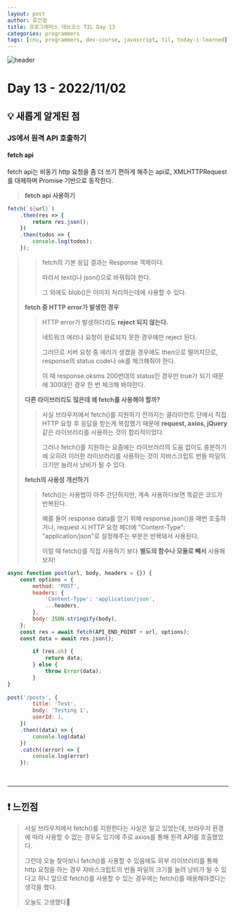 ```yaml
---
layout: post
author: 류건열
title: 프로그래머스 데브코스 TIL Day 13
categories: programmers
tags: [cnu, programmers, dev-course, javascript, til, today-i-learned]
---
```


![header](https://capsule-render.vercel.app/api?type=waving&color=auto&height=300&section=header&text=Today%20I%20Learned...&fontAlign=30&fontAlignY=30&fontSize=55&desc=Programmers%20Devcourse%203rd&descAlign=80&descAlignY=55)

# Day 13 - 2022/11/02
## 💡 새롭게 알게된 점
### JS에서 원격 API 호출하기
#### **fetch api**
    
fetch api는 비동기 http 요청을 좀 더 쓰기 편하게 해주는 api로, XMLHTTPRequest를 대체하며 Promise 기반으로 동작한다.
    
> **fetch api 사용하기**
>  
```jsx
fetch(`${url}`)
    .then(res => {
    	return res.json();
    })
	.then(todos => {
        console.log(todos);
    });
```
> 
>> fetch의 기본 응답 결과는 Response 객체이다.
>>  
>> 따라서 text()나 json()으로 바꿔줘야 한다.
>>    
>> 그 외에도 blob()은 이미지 처리하는데에 사용할 수 있다.
>    
> **fetch 중 HTTP error가 발생한 경우**
>    
>> HTTP error가 발생하더라도 **reject 되지 않는다.**
>>  
>> 네트워크 에러나 요청이 완료되지 못한 경우에만 reject 된다.
>>  
>> 그러므로 서버 요청 중 에러가 생겼을 경우에도 then으로 떨어지므로, response의 status code나 ok를 체크해줘야 한다.
>>  
>> 이 때 response.oksms 200번대의 status인 경우만 true가 되기 때문에 300대인 경우 한 번 체크해 봐야한다.
>    
> **다른 라이브러리도 많은데 왜 fetch를 사용해야 할까?**
>  
>> 사실 브라우저에서 fetch()를 지원하기 전까지는 클라이언트 단에서 직접 HTTP 요청 후 응답을 받는게 복잡했기 때문에 **request, axios, jQuery** 같은 라이브러리를 사용하는 것이 합리적이었다.
>>  
>> 그러나 fetch()를 지원하는 요즘에는 라이브러리의 도움 없이도 충분하기에 오히려 이러한 라이브러리를 사용하는 것이 자바스크립트 번들 파일의 크기만 늘려서 낭비가 될 수 있다.
>  
> **fetch의 사용성 개선하기**
>    
>> fetch()는 사용법이 아주 간단하지만, 계속 사용하다보면 똑같은 코드가 반복된다. 
>> 
>> 예를 들어 response data를 얻기 위해 response.json()을 매번 호출하거나, request 시 HTTP 요청 헤더에 "Content-Type": "application/json"로 설정해주는 부분은 반복돼서 사용된다. 
>> 
>> 이럴 때 fetch()를 직접 사용하기 보다 **별도의 함수나 모듈로 빼서** 사용해보자!

```jsx
async function post(url, body, headers = {}) {
    const options = {
        method: 'POST',
        headers: {
            'Content-Type': 'application/json',
            ...headers,
        },
        body: JSON.stringify(body),
    };
    const res = await fetch(API_END_POINT + url, options);
    const data = await res.json();
      
    	if (res.ok) {
            return data;
        } else {
            throw Error(data);
    	}
}
    
post('/posts', {
        title: 'Test',
        body: 'Testing 1',
        userId: 1,
    })
    .then((data) => {
		console.log(data)
    })
    .catch((error) => {
    	console.log(error)
    });
```

<br>

---

## ❗️ 느낀점
> 사실 브라우저에서 fetch()를 지원한다는 사실은 알고 있었는데, 브라우저 환경에 따라 사용할 수 없는 경우도 있기에 주로 axios를 통해 원격 API를 호출했었다.
> 
> 그런데 오늘 찾아보니 fetch()를 사용할 수 있음에도 외부 라이브러리를 통해 http 요청을 하는 경우 자바스크립트의 번들 파일의 크기를 늘려 낭비가 될 수 있다고 하니 앞으로 fetch()를 사용할 수 있는 경우에는 fetch()를 애용해야겠다는 생각을 했다.
> 
> 오늘도 고생했다👊
